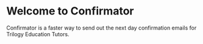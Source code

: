 # Welcome to Confirmator

Confirmator is a faster way to send out the next day confirmation emails for Trilogy Education Tutors.


